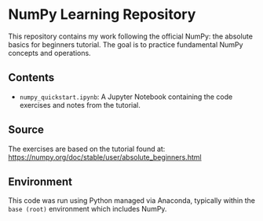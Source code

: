 # NumPy Learning Repository

This repository contains my work following the official NumPy: the absolute basics for beginners tutorial. The goal is to practice fundamental NumPy concepts and operations.

## Contents

* `numpy_quickstart.ipynb`: A Jupyter Notebook containing the code exercises and notes from the tutorial.

## Source

The exercises are based on the tutorial found at: https://numpy.org/doc/stable/user/absolute_beginners.html

## Environment

This code was run using Python managed via Anaconda, typically within the `base (root)` environment which includes NumPy.
